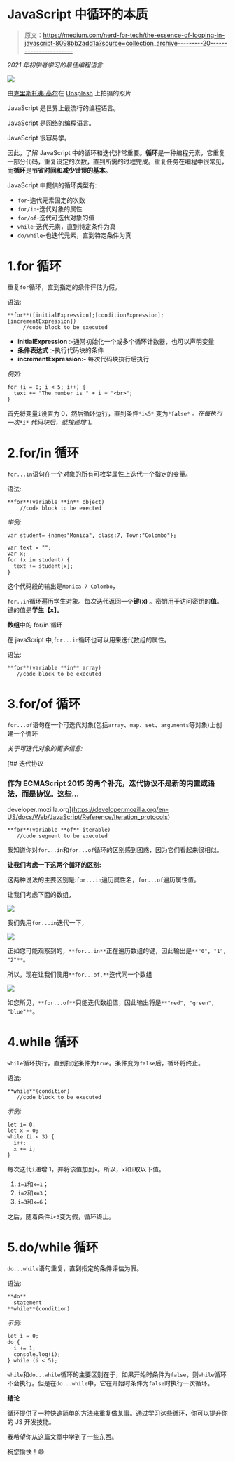 # JavaScript 中循环的本质

> 原文：<https://medium.com/nerd-for-tech/the-essence-of-looping-in-javascript-8098bb2add1a?source=collection_archive---------20----------------------->

*2021 年初学者学习的最佳编程语言*

![](img/917e9a2c5696d5ab7a2c78626255d91c.png)

由[克里斯托弗·高尔](https://unsplash.com/@cgower?utm_source=unsplash&utm_medium=referral&utm_content=creditCopyText)在 [Unsplash](https://unsplash.com/s/photos/information-technology?utm_source=unsplash&utm_medium=referral&utm_content=creditCopyText) 上拍摄的照片

JavaScript 是世界上最流行的编程语言。

JavaScript 是网络的编程语言。

JavaScript 很容易学。

因此，了解 JavaScript 中的循环和迭代非常重要。**循环**是一种编程元素，它重复一部分代码，重复设定的次数，直到所需的过程完成。重复任务在编程中很常见，而**循环**是**节省时间和减少错误的基本**。

JavaScript 中提供的循环类型有:

*   `for`-迭代元素固定的次数
*   `for/in`-迭代对象的属性
*   `for/of`-迭代可迭代对象的值
*   `while`-迭代元素，直到特定条件为真
*   `do/while`-也迭代元素，直到特定条件为真

# **1.for 循环**

重复`for`循环，直到指定的条件评估为假。

语法:

```
**for**([initialExpression];[conditionExpression];[incrementExpression])
     //code block to be executed
```

*   **initialExpression** :-通常初始化一个或多个循环计数器，也可以声明变量
*   **条件表达式** :-执行代码块的条件
*   **incrementExpression:-** 每次代码块执行后执行

*例如:*

```
for (i = 0; i < 5; i++) {
  text += "The number is " + i + "<br>";
}
```

首先将变量`i`设置为 0，然后循环运行，直到条件`*i<5*` 变为`*false*` *。*在每执行一次`*i*` 代码块后，就按*递增 1。*

# **2.for/in 循环**

`for...in`语句在一个对象的所有可枚举属性上迭代一个指定的变量。

语法:

```
**for**(variable **in** object)
    //code block to be exected
```

*举例:*

```
var student= {name:"Monica", class:7, Town:"Colombo"};

var text = "";
var x;
for (x in student) {
  text += student[x];
}
```

这个代码段的输出是`Monica 7 Colombo`，

`for..in`循环遍历学生对象。每次迭代返回一个**键(x)** 。密钥用于访问密钥的**值**。键的值是**学生【x】。**

**数组**中的 for/in 循环

在 javaScript 中,`for...in`循环也可以用来迭代数组的属性。

语法:

```
**for**(variable **in** array)
   //code block to be executed
```

# **3.for/of 循环**

`for...of`语句在一个可迭代对象(包括`array`、`map`、`set`、`arguments`等对象)上创建一个循环

*关于可迭代对象的更多信息:*

[](https://developer.mozilla.org/en-US/docs/Web/JavaScript/Reference/Iteration_protocols) [## 迭代协议

### 作为 ECMAScript 2015 的两个补充，迭代协议不是新的内置或语法，而是协议。这些…

developer.mozilla.org](https://developer.mozilla.org/en-US/docs/Web/JavaScript/Reference/Iteration_protocols) 

```
**for**(variable **of** iterable)
   //code segment to be executed
```

我知道你对`for...in`和`for...of`循环的区别感到困惑，因为它们看起来很相似。

**让我们考虑一下这两个循环的区别:**

这两种说法的主要区别是:`for...in`遍历属性名，`for...of`遍历属性值。

让我们考虑下面的数组，

![](img/c0849d3d00d583e586522fe9c4590d6c.png)

我们先用`for...in`迭代一下，

![](img/81d5c8691c6aa502448b78868e9dc7ec.png)

正如您可能观察到的，`**for...in**`正在遍历数组的键，因此输出是`**"0", "1", "2"**`。

所以，现在让我们使用`**for...of,**`迭代同一个数组

![](img/4f80ca2c60de6b7fa8441e5bee5579a1.png)

如您所见，`**for...of**`只能迭代数组值，因此输出将是`**"red", "green", "blue"**`。

# **4.while 循环**

`while`循环执行，直到指定条件为`true`。条件变为`false`后，循环将终止。

语法:

```
**while**(condition)
   //code block to be executed
```

*示例:*

```
let i= 0;
let x = 0;
while (i < 3) {
  i++;
  x += i;
}
```

每次迭代`i`递增 1，并将该值加到`x`。所以，`x`和`i`取以下值。

1.  `i=1`和`x=1`；
2.  `i=2`和`x=3`；
3.  `i=3`和`x=6`；

之后，随着条件`i<3`变为假，循环终止。

# **5.do/while 循环**

`do...while`语句重复，直到指定的条件评估为假。

语法:

```
**do**
  statement
**while**(condition)
```

*示例:*

```
let i = 0;
do {
  i += 1;
  console.log(i);
} while (i < 5);
```

`while`和`do...while`循环的主要区别在于，如果开始时条件为`false`，则`while`循环不会执行。但是在`do...while`中，它在开始时条件为`false`时执行一次循环。

**结论**

循环提供了一种快速简单的方法来重复做某事。通过学习这些循环，你可以提升你的 JS 开发技能。

我希望你从这篇文章中学到了一些东西。

祝您愉快！😄